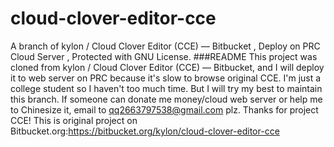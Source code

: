 # cloud-clover-editor-cce
A branch of kylon / Cloud Clover Editor (CCE) — Bitbucket , Deploy on PRC Cloud Server , Protected with GNU License.
###README
This project was cloned from kylon / Cloud Clover Editor (CCE) — Bitbucket, and I will deploy it to web server on PRC because it's slow to browse original CCE.
I'm just a college student so I haven't too much time. But I will try my best to maintain this branch. If someone can donate me money/cloud web server or help me to Chinesize it, email to qq2663797538@gmail.com plz.
Thanks for project CCE! This is original project on Bitbucket.org:https://bitbucket.org/kylon/cloud-clover-editor-cce
